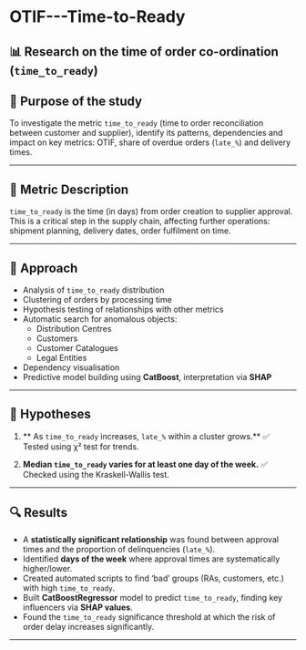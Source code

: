# OTIF---Time-to-Ready

## 📊 Research on the time of order co-ordination (`time_to_ready`)

## 🎯 Purpose of the study

To investigate the metric `time_to_ready` (time to order reconciliation between customer and supplier), identify its patterns, dependencies and impact on key metrics: OTIF, share of overdue orders (`late_%`) and delivery times.

---

## 📏 Metric Description

`time_to_ready` is the time (in days) from order creation to supplier approval.  
This is a critical step in the supply chain, affecting further operations: shipment planning, delivery dates, order fulfilment on time.

---

## 🧭 Approach

- Analysis of `time_to_ready` distribution
- Clustering of orders by processing time
- Hypothesis testing of relationships with other metrics
- Automatic search for anomalous objects:
  - Distribution Centres
  - Customers
  - Customer Catalogues
  - Legal Entities
- Dependency visualisation
- Predictive model building using **CatBoost**, interpretation via **SHAP**

---

## 🧪 Hypotheses

1. ** As `time_to_ready` increases, `late_%` within a cluster grows.** 
 ✅ Tested using χ² test for trends.

2. **Median `time_to_ready` varies for at least one day of the week.** 
 ✅ Checked using the Kraskell-Wallis test.

---

## 🔍 Results

- A **statistically significant relationship** was found between approval times and the proportion of delinquencies (`late_%`).
- Identified **days of the week** where approval times are systematically higher/lower.
- Created automated scripts to find ‘bad’ groups (RAs, customers, etc.) with high `time_to_ready`.
- Built **CatBoostRegressor** model to predict `time_to_ready`, finding key influencers via **SHAP values**.
- Found the `time_to_ready` significance threshold at which the risk of order delay increases significantly.

---
